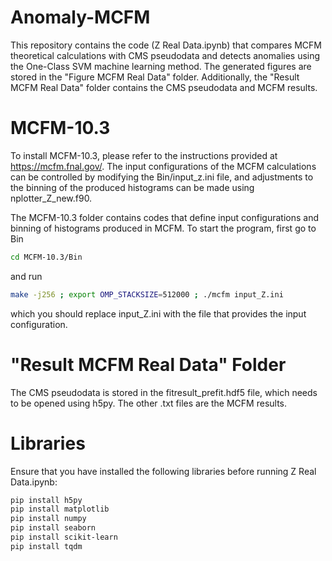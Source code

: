 # Anomaly-MCFM
This repository contains the code (Z Real Data.ipynb) that compares MCFM theoretical calculations with CMS pseudodata and detects anomalies using the One-Class SVM machine learning method. The generated figures are stored in the "Figure MCFM Real Data" folder. Additionally, the "Result MCFM Real Data" folder contains the CMS pseudodata and MCFM results.

# MCFM-10.3
To install MCFM-10.3, please refer to the instructions provided at https://mcfm.fnal.gov/. The input configurations of the MCFM calculations can be controlled by modifying the Bin/input_z.ini file, and adjustments to the binning of the produced histograms can be made using nplotter_Z_new.f90.

The MCFM-10.3 folder contains codes that define input configurations and binning of histograms produced in MCFM. To start the program, first go to Bin
```bash
cd MCFM-10.3/Bin
```
and run
```bash
make -j256 ; export OMP_STACKSIZE=512000 ; ./mcfm input_Z.ini
```
which you should replace input_Z.ini with the file that provides the input configuration.

# "Result MCFM Real Data" Folder
The CMS pseudodata is stored in the fitresult_prefit.hdf5 file, which needs to be opened using h5py. The other .txt files are the MCFM results.

# Libraries
Ensure that you have installed the following libraries before running Z Real Data.ipynb:
```bash
pip install h5py
pip install matplotlib
pip install numpy
pip install seaborn
pip install scikit-learn
pip install tqdm
```

